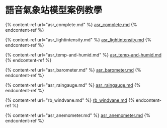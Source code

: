 # 語音氣象站模型案例教學

{% content-ref url="asr_complete.md" %}
[asr\_complete.md](asr\_complete.md)
{% endcontent-ref %}

{% content-ref url="asr_lightintensity.md" %}
[asr\_lightintensity.md](asr\_lightintensity.md)
{% endcontent-ref %}

{% content-ref url="asr_temp-and-humid.md" %}
[asr\_temp-and-humid.md](asr\_temp-and-humid.md)
{% endcontent-ref %}

{% content-ref url="asr_barometer.md" %}
[asr\_barometer.md](asr\_barometer.md)
{% endcontent-ref %}

{% content-ref url="asr_raingauge.md" %}
[asr\_raingauge.md](asr\_raingauge.md)
{% endcontent-ref %}

{% content-ref url="rb_windvane.md" %}
[rb\_windvane.md](rb\_windvane.md)
{% endcontent-ref %}

{% content-ref url="asr_anemometer.md" %}
[asr\_anemometer.md](asr\_anemometer.md)
{% endcontent-ref %}

